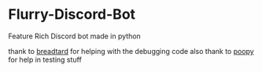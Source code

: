 # Flurry-Discord-Bot
 Feature Rich Discord bot made in python





thank to <a href =https://github.com/breadtard>breadtard</a> for helping with the debugging code 
also thank to <a href=https://github.com/poopyyyyy>poopy</a> for help in testing stuff
